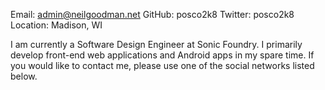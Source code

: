 Email:  admin@neilgoodman.net
GitHub: posco2k8
Twitter: posco2k8
Location: Madison, WI

I am currently a Software Design Engineer at Sonic Foundry. I primarily develop front-end web applications and Android apps in my spare time. If you would like to contact me, please use one of the social networks listed below.